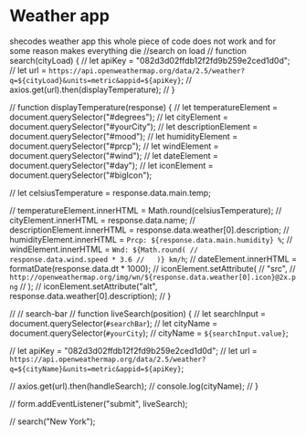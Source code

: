 # Weather app

shecodes weather app
this whole piece of code does not work and for some reason makes everything die
//search on load
// function search(cityLoad) {
// let apiKey = "082d3d02ffdb12f2fd9b259e2ced1d0d";
// let url = `https://api.openweathermap.org/data/2.5/weather?q=${cityLoad}&units=metric&appid=${apiKey}`;
// axios.get(url).then(displayTemperature);
// }

// function displayTemperature(response) {
// let temperatureElement = document.querySelector("#degrees");
// let cityElement = document.querySelector("#yourCity");
// let descriptionElement = document.querySelector("#mood");
// let humidityElement = document.querySelector("#prcp");
// let windElement = document.querySelector("#wind");
// let dateElement = document.querySelector("#day");
// let iconElement = document.querySelector("#bigIcon");

// let celsiusTemperature = response.data.main.temp;

// temperatureElement.innerHTML = Math.round(celsiusTemperature);
// cityElement.innerHTML = response.data.name;
// descriptionElement.innerHTML = response.data.weather[0].description;
// humidityElement.innerHTML = `Prcp: ${response.data.main.humidity} %`;
// windElement.innerHTML = `Wnd: ${Math.round(
//     response.data.wind.speed * 3.6
//   )} km/h`;
// dateElement.innerHTML = formatDate(response.data.dt \* 1000);
// iconElement.setAttribute(
// "src",
// `http://openweathermap.org/img/wn/${response.data.weather[0].icon}@2x.png`
// );
// iconElement.setAttribute("alt", response.data.weather[0].description);
// }

// // search-bar
// function liveSearch(position) {
// let searchInput = document.querySelector(`#searchBar`);
// let cityName = document.querySelector(`#yourCity`);
// cityName = `${searchInput.value}`;

// let apiKey = "082d3d02ffdb12f2fd9b259e2ced1d0d";
// let url = `https://api.openweathermap.org/data/2.5/weather?q=${cityName}&units=metric&appid=${apiKey}`;

// axios.get(url).then(handleSearch);
// console.log(cityName);
// }

// form.addEventListener("submit", liveSearch);

// search("New York");
